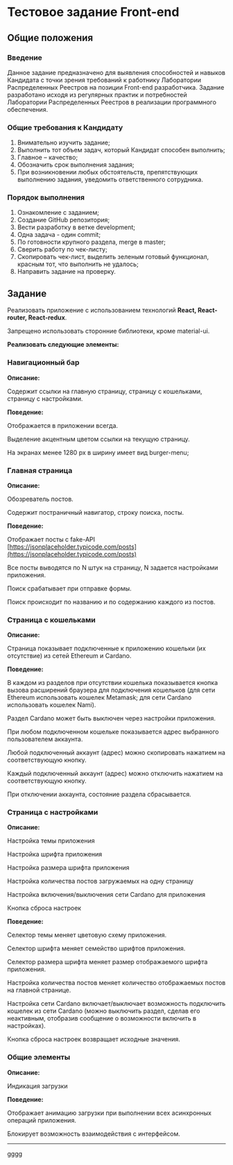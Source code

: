 # Тестовое задание Front-end

## Общие положения

### Введение

Данное задание предназначено для выявления способностей и навыков
Кандидата с точки зрения требований к работнику Лаборатории
Распределенных Реестров на позиции Front-end разработчика.
Задание разработано исходя из регулярных практик и потребностей
Лаборатории Распределенных Реестров в реализации программного
обеспечения.

### Общие требования к Кандидату

1. Внимательно изучить задание;
2. Выполнить тот объем задач, который Кандидат способен выполнить;
3. Главное – качество;
4. Обозначить срок выполнения задания;
5. При возникновении любых обстоятельств, препятствующих выполнению
   задания, уведомить ответственного сотрудника.

### Порядок выполнения

1. Ознакомление с заданием;
2. Создание GitHub репозитория;
3. Вести разработку в ветке development;
4. Одна задача - один commit;
5. По готовности крупного раздела, merge в master;
6. Сверить работу по чек-листу;
7. Скопировать чек-лист, выделить зеленым готовый функционал, красным
   тот, что выполнить не удалось;
8. Направить задание на проверку.

## Задание

Реализовать приложение с использованием технологий **React, React-router,
React-redux**.

Запрещено использовать сторонние библиотеки, кроме material-ui.


**Реализовать следующие элементы:**


### Навигационный бар

**Описание:**

Содержит ссылки на главную страницу, страницу с кошельками, страницу с
настройками.


**Поведение:**

Отображается в приложении всегда.

Выделение акцентным цветом ссылки на текущую страницу.

На экранах менее 1280 px в ширину имеет вид burger-menu;


### Главная страница

**Описание:**

Обозреватель постов.

Содержит постраничный навигатор, строку поиска, посты.


**Поведение:**

Отображает посты с fake-API [https://jsonplaceholder.typicode.com/posts](https://jsonplaceholder.typicode.com/posts)

Все посты выводятся по N штук на страницу, N задается настройками
приложения.

Поиск срабатывает при отправке формы.

Поиск происходит по названию и по содержанию каждого из постов.


### Страница с кошельками

**Описание:**

Страница показывает подключенные к приложению кошельки (их отсутствие) из
сетей Ethereum и Cardano.


**Поведение:**

В каждом из разделов при отсутствии кошелька показывается кнопка вызова
расширений браузера для подключения кошельков (для сети Ethereum
использовать кошелек Metamask; для сети Cardano использовать кошелек
Nami).

Раздел Cardano может быть выключен через настройки приложения.

При любом подключенном кошельке показывается адрес выбранного
пользователем аккаунта.

Любой подключенный аккаунт (адрес) можно скопировать нажатием на
соответствующую кнопку.

Каждый подключенный аккаунт (адрес) можно отключить нажатием на
соответствующую кнопку.

При отключении аккаунта, состояние раздела сбрасывается.


### Страница с настройками

**Описание:**

Настройка темы приложения

Настройка шрифта приложения

Настройка размера шрифта приложения

Настройка количества постов загружаемых на одну страницу

Настройка включения/выключения сети Cardano для приложения

Кнопка сброса настроек


**Поведение:**

Селектор темы меняет цветовую схему приложения.

Селектор шрифта меняет семейство шрифтов приложения.

Селектор размера шрифта меняет размер отображаемого шрифта приложения.

Настройка количества постов меняет количество отображаемых постов на
главной странице.

Настройка сети Cardano включает/выключает возможность подключить кошелек
из сети Cardano (можно выключить раздел, сделав его неактивным, отобразив
сообщение о возможности включить в настройках).

Кнопка сброса настроек возвращает исходные значения.


### Общие элементы

**Описание:**

Индикация загрузки


**Поведение:**

Отображает анимацию загрузки при выполнении всех асинхронных операций
приложения.

Блокирует возможность взаимодействия с интерфейсом.

____________________________________________________________________
gggg